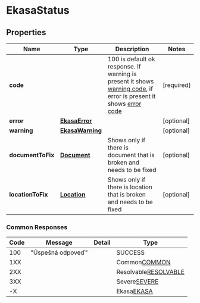 # EkasaStatus

## Properties

Name | Type | Description | Notes
------------ | ------------- | ------------- | -------------
**code** | | 100 is default ok response. If warning is present it shows [warning code](EkasaWarning.md), if error is present it shows [error code](EkasaError.md) | [required]
**error** | [**EkasaError**](EkasaError.md) |  | [optional] 
**warning** | [**EkasaWarning**](EkasaWarning.md) |  | [optional] 
**documentToFix** | [**Document**](Document.md) | Shows only if there is document that is broken and needs to be fixed | [optional] 
**locationToFix** | [**Location**](Location.md) | Shows only if there is location that is broken and needs to be fixed | [optional] 


### Common Responses

Code | Message | Detail | Type
------------ | ------------- | ------------- | -------------
100 | "Úspešná odpoveď" |  | SUCCESS
1XX | | | Common[COMMON](EkasaError.md#)
2XX | | | Resolvable[RESOLVABLE](EkasaError.md#)
3XX | | | Severe[SEVERE](EkasaError.md#)
-X | | | Ekasa[EKASA](EkasaError.md#)